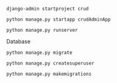 ```
django-admin startproject crud
```
```
python manage.py startapp crudAdminApp
```
```
python manage.py runserver
```
Database
```
python manage.py migrate
```
```
python manage.py createsuperuser
```
```
python manage.py makemigrations
```
